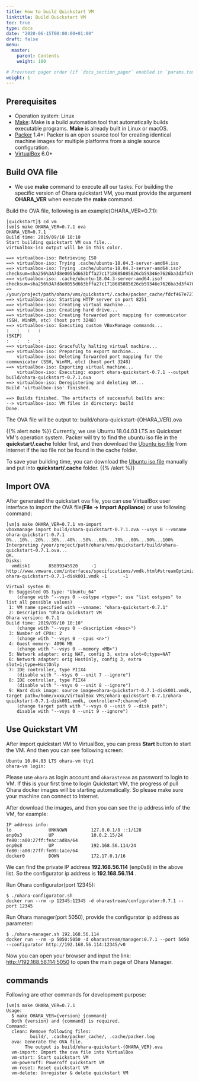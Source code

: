 ```yaml
---
title: How to build Quickstart VM
linktitle: Build Quickstart VM
toc: true
type: docs
date: "2020-06-15T00:00:00+01:00"
draft: false
menu:
  master:
    parent: Contents
    weight: 100    

# Prev/next pager order (if `docs_section_pager` enabled in `params.toml`)
weight: 1
---
```



## Prerequisites

- Operation system: Linux
- [Make](https://en.wikipedia.org/wiki/Make_(software)): Make is a
  build automation tool that automatically builds executable programs.
  **Make** is already built in Linux or macOS.
- [Packer](https://www.packer.io/) 1.4+: Packer is an open source tool
  for creating identical machine images for multiple platforms from a
  single source configuration.
- [VirtualBox](https://www.virtualbox.org/) 6.0+

## Build OVA file

-   We use **make** command to execute all our tasks. For building the
    specific version of Ohara quickstart VM, you must provide the
    argument **OHARA\_VER** when execute the **make** command.

Build the OVA file, following is an example(OHARA\_VER=0.7.1):

```console
[quickstart]$ cd vm
[vm]$ make OHARA_VER=0.7.1 ova
OHARA_VER=0.7.1
Build time: 2019/09/10 10:10
Start building quickstart VM ova file...
virtualbox-iso output will be in this color.

==> virtualbox-iso: Retrieving ISO
==> virtualbox-iso: Trying .cache/ubuntu-18.04.3-server-amd64.iso
==> virtualbox-iso: Trying .cache/ubuntu-18.04.3-server-amd64.iso?checksum=sha256%3A7d8e0055d663bffa27c1718685085626cb59346e7626ba3d3f476322271f573e
==> virtualbox-iso: .cache/ubuntu-18.04.3-server-amd64.iso?checksum=sha256%3A7d8e0055d663bffa27c1718685085626cb59346e7626ba3d3f476322271f573e => /your/project/path/ohara/vms/quickstart/.cache/packer_cache/fdcf467e727a368c2aac26ac2284f0f517dc29fb.iso
==> virtualbox-iso: Starting HTTP server on port 8251
==> virtualbox-iso: Creating virtual machine...
==> virtualbox-iso: Creating hard drive...
==> virtualbox-iso: Creating forwarded port mapping for communicator (SSH, WinRM, etc) (host port 3248)
==> virtualbox-iso: Executing custom VBoxManage commands...
:   :   :   :
(SKIP)
:   :   :   :
==> virtualbox-iso: Gracefully halting virtual machine...
==> virtualbox-iso: Preparing to export machine...
    virtualbox-iso: Deleting forwarded port mapping for the communicator (SSH, WinRM, etc) (host port 3248)
==> virtualbox-iso: Exporting virtual machine...
    virtualbox-iso: Executing: export ohara-quickstart-0.7.1 --output build/ohara-quickstart-0.7.1.ova
==> virtualbox-iso: Deregistering and deleting VM...
Build 'virtualbox-iso' finished.

==> Builds finished. The artifacts of successful builds are:
--> virtualbox-iso: VM files in directory: build
Done.
```

The OVA file will be output to: build/ohara-quickstart-{OHARA\_VER}.ova


{{% alert note %}} 
Currently, we use Ubuntu 18.04.03 LTS as Quickstart VM's operation
system. Packer will try to find the ubuntu iso file in the
**quickstart/.cache** folder first, and then download the [Ubuntu iso
file](http://cdimage.ubuntu.com/ubuntu/releases/bionic/release/ubuntu-18.04.3-server-amd64.iso)
from internet if the iso file not be found in the cache folder.

To save your building time, you can download the [Ubuntu iso
file](http://cdimage.ubuntu.com/ubuntu/releases/bionic/release/ubuntu-18.04.3-server-amd64.iso)
manually and put into **quickstart/.cache** folder.
{{% /alert %}}

## Import OVA

After generated the quickstart ova file, you can use VirtualBox user
interface to import the OVA file(**File -\> Import Appliance**) or use
following command:

```console
[vm]$ make OHARA_VER=0.7.1 vm-import
vboxmanage import build/ohara-quickstart-0.7.1.ova --vsys 0 --vmname ohara-quickstart-0.7.1
0%...10%...20%...30%...40%...50%...60%...70%...80%...90%...100%
Interpreting /your/project/path/ohara/vms/quickstart/build/ohara-quickstart-0.7.1.ova...
OK.
Disks:
  vmdisk1       85899345920     -1      http://www.vmware.com/interfaces/specifications/vmdk.html#streamOptimized       ohara-quickstart-0.7.1-disk001.vmdk -1      -1

Virtual system 0:
 0: Suggested OS type: "Ubuntu_64"
    (change with "--vsys 0 --ostype <type>"; use "list ostypes" to list all possible values)
 1: VM name specified with --vmname: "ohara-quickstart-0.7.1"
 2: Description "Ohara Quickstart VM
Ohara version: 0.7.1
Build time: 2019/09/10 10:10"
    (change with "--vsys 0 --description <desc>")
 3: Number of CPUs: 2
    (change with "--vsys 0 --cpus <n>")
 4: Guest memory: 4096 MB
    (change with "--vsys 0 --memory <MB>")
 5: Network adapter: orig NAT, config 3, extra slot=0;type=NAT
 6: Network adapter: orig HostOnly, config 3, extra slot=1;type=HostOnly
 7: IDE controller, type PIIX4
    (disable with "--vsys 0 --unit 7 --ignore")
 8: IDE controller, type PIIX4
    (disable with "--vsys 0 --unit 8 --ignore")
 9: Hard disk image: source image=ohara-quickstart-0.7.1-disk001.vmdk, target path=/home/xxxx/VirtualBox VMs/ohara-quickstart-0.7.1/ohara-quickstart-0.7.1-disk001.vmdk, controller=7;channel=0
    (change target path with "--vsys 0 --unit 9 --disk path";
    disable with "--vsys 0 --unit 9 --ignore")
```

## Use Quickstart VM

After import quickstart VM to VirtualBox, you can press **Start** button
to start the VM. And then you can see following screen:

```console
Ubuntu 10.04.03 LTS ohara-vm tty1
ohara-vm login:
```

Please use `ohara` as login account and `oharastream` as password to
login to VM. If this is your first time to login Quickstart VM, the
progress of pull Ohara docker images will be starting automatically. So
please make sure your machine can connect to Internet.

After download the images, and then you can see the ip address info of
the VM, for example:

```text
IP address info:
lo              UNKNOWN         127.0.0.1/8 ::1/128
enp0s3          UP              10.0.2.15/24 fe80::a00:27ff:feac:ad8a/64
enp0s8          UP              192.168.56.114/24 fe80::a00:27ff:fe09:1a1e/64
docker0         DOWN            172.17.0.1/16
```

We can find the private IP address **192.168.56.114** (enp0s8) in the
above list. So the configurator ip address is **192.168.56.114** .

Run Ohara configurator(port 12345):

```console
$ ./ohara-configurator.sh
docker run --rm -p 12345:12345 -d oharastream/configurator:0.7.1 --port 12345
```

Run Ohara manager(port 5050), provide the configurator ip address as parameter:

```console
$ ./ohara-manager.sh 192.168.56.114
docker run --rm -p 5050:5050 -d oharastream/manager:0.7.1 --port 5050 --configurator http://192.168.56.114:12345/v0
```

Now you can open your browser and input the link:
<http://192.168.56.114:5050> to open the main page of Ohara Manager.

## commands

Following are other commands for development purpose:

```console
[vm]$ make OHARA_VER=0.7.1
Usage:
  $ make OHARA_VER={version} {command}
  Both {version} and {command} is required.
Command:
  clean: Remove following files:
         build/, .cache/packer_cache/, .cache/packer.log
  ova: Generate the OVA file.
       The output is build/ohara-quickstart-{OHARA_VER}.ova
  vm-import: Import the ova file into VirtualBox
  vm-start: Start quickstart VM
  vm-poweroff: Poweroff quickstart VM
  vm-reset: Reset quickstart VM
  vm-delete: Unregister & delete quickstart VM
```
